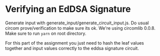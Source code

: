 # Verifying an EdDSA Signature
Generate input with generate_input/generate_circuit_input.js. Do usual circom prove/verification to make sure its ok. 
We're using circomlib 0.0.8. Make sure to run `yarn` on root directory.

For this part of the assignment you just need to hash the leaf values together and input values correctly to the eddsa signature circuit.
